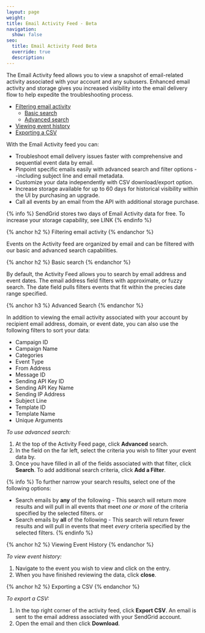 ```yaml
---
layout: page
weight: 
title: Email Activity Feed - Beta
navigation:
  show: false
seo:
  title: Email Activity Feed Beta
  override: true
  description:
---
```


The Email Activity feed allows you to view a snapshot of email-related activity associated with your account and any subusers. Enhanced email activity and storage gives you increased visibility into the email delivery flow to help expedite the troubleshooting process.  


* [Filtering email activity](#-Filtering-email-activity)
  * [Basic search](#-Basic-search)
  * [Advanced search](#-Advanced-search)
* [Viewing event history](#-Viewing-event-history)
* [Exporting a CSV](#-Exporting-a-CSV)

With the Email Activity feed you can:

* Troubleshoot email delivery issues faster with comprehensive and sequential event data by email.
* Pinpoint specific emails easily with advanced search and filter options --including subject line and email metadata.
* Customize your data independently with CSV download/export option.
* Increase storage available for up to 60 days for historical visibility within the UI by purchasing an upgrade.
* Call all events by an email from the API with additional storage purchase.

{% info %}
SendGrid stores two days of Email Activity data for free. To increase your storage capability, see LINK
{% endinfo %}

{% anchor h2 %}
Filtering email activity
{% endanchor %}

Events on the Activity feed are organized by email and can be filtered with our basic and advanced search capabilities. 

{% anchor h2 %}
Basic search
{% endanchor %}

By default, the Activity Feed allows you to search by email address and event dates. The email address field filters with approximate, or fuzzy search. The date field pulls filters events that fit within the precies date range specified. 

{% anchor h3 %}
Advanced Search
{% endanchor %}

In addition to viewing the email activity associated with your account by recipient email address, domain, or event date, you can also use the following filters to sort your data:

* Campaign ID
* Campaign Name
* Categories
* Event Type
* From Address
* Message ID
* Sending API Key ID
* Sending API Key Name
* Sending IP Address
* Subject Line
* Template ID
* Template Name
* Unique Arguments

*To use advanced search:*

1. At the top of the Activity Feed page, click **Advanced** search. 
1. In the field on the far left, select the criteria you wish to filter your event data by. 
1. Once you have filled in all of the fields associated with that filter, click **Search**. 
   To add additional search criteria, click **Add a Filter**. 

{% info %}
To further narrow your search results, select one of the following options:

* Search emails by **any** of the following - This search will return more results and will pull in all events that meet *one or more* of the criteria specified by the selected filters. 
or
* Search emails by **all** of the following - This search will return fewer results and will pull in events that meet *every* criteria specified by the selected filters. 
{% endinfo %}

{% anchor h2 %}
Viewing Event History
{% endanchor %}

*To view event history:*

1. Navigate to the event you wish to view and click on the entry. 
1. When you have finished reviewing the data, click **close**. 

{% anchor h2 %}
Exporting a CSV
{% endanchor %}

*To export a CSV:*

1. In the top right corner of the activity feed, click **Export CSV**. 
   An email is sent to the email address associated with your SendGrid account. 
1. Open the email and then click **Download**. 
